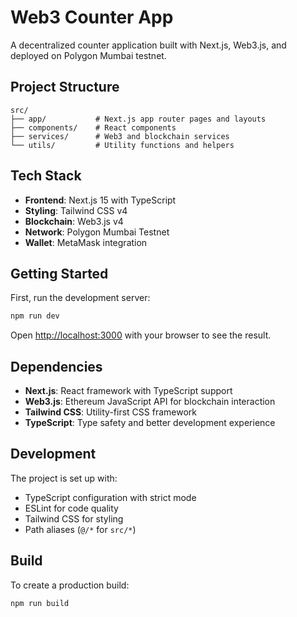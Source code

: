 # Web3 Counter App

A decentralized counter application built with Next.js, Web3.js, and deployed on Polygon Mumbai testnet.

## Project Structure

```
src/
├── app/           # Next.js app router pages and layouts
├── components/    # React components
├── services/      # Web3 and blockchain services
└── utils/         # Utility functions and helpers
```

## Tech Stack

- **Frontend**: Next.js 15 with TypeScript
- **Styling**: Tailwind CSS v4
- **Blockchain**: Web3.js v4
- **Network**: Polygon Mumbai Testnet
- **Wallet**: MetaMask integration

## Getting Started

First, run the development server:

```bash
npm run dev
```

Open [http://localhost:3000](http://localhost:3000) with your browser to see the result.

## Dependencies

- **Next.js**: React framework with TypeScript support
- **Web3.js**: Ethereum JavaScript API for blockchain interaction
- **Tailwind CSS**: Utility-first CSS framework
- **TypeScript**: Type safety and better development experience

## Development

The project is set up with:
- TypeScript configuration with strict mode
- ESLint for code quality
- Tailwind CSS for styling
- Path aliases (`@/*` for `src/*`)

## Build

To create a production build:

```bash
npm run build
```
